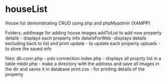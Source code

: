 # houseList
House list demonstrating CRUD using php and phpMyadmin (XAMPP)

Folders:
addImage for adding house images
addToList to add now property
details - displays each property info
datailsForWeb -displays details excluding back to list and print
update - to update each property
uploads - to store the saved info

files:
db.conn.php - pdo connection
index.php - displays all proprty list in a table
mkdir.php - make a directory with the address and save all images in the dir and saves it in database
print.css - for printing details of the property
